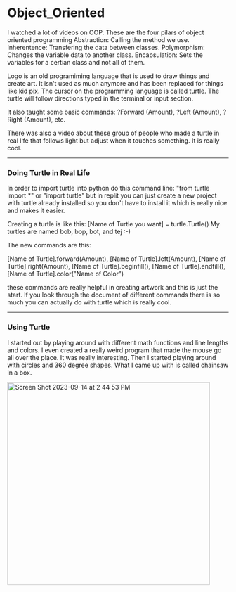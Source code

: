 # Object_Oriented

I watched a lot of videos on OOP. These are the four pilars of object oriented programming
Abstraction: Calling the method we use.
Inherentence: Transfering the data between classes.
Polymorphism: Changes the variable data to another class.
Encapsulation: Sets the variables for a certian class and not all of them.

Logo is an old programiming language that is used to draw things and create art.
It isn't used as much anymore and has been replaced for things like kid pix.
The cursor on the programming language is called turtle.
The turtle will follow directions typed in the terminal or input section.

It also taught some basic commands:
?Forward (Amount),
?Left (Amount),
?Right (Amount),
etc.

There was also a video about these group of people who made a turtle in real life that follows light but adjust when it touches something.
It is really cool.

---------------------------
### Doing Turtle in Real Life

In order to import turtle into python do this command line: "from turtle import *" or "import turtle"
but in replit you can just create a new project with turtle already installed so you don't have to install it
which is really nice and makes it easier.

Creating a turtle is like this:
[Name of Turtle you want] = turtle.Turtle()
My turtles are named bob, bop, bot, and tej :-)

The new commands are this:

[Name of Turtle].forward(Amount),
[Name of Turtle].left(Amount),
[Name of Turtle].right(Amount),
[Name of Turtle].beginfill(),
[Name of Turtle].endfill(),
[Name of Turtle].color("Name of Color")

these commands are really helpful in creating artwork and this is just the start. If you look through
the document of different commands there is so much you can actually do with turtle which is really cool.

_______________________________
### Using Turtle

I started out by playing around with different math functions and line lengths and colors.
I even created a really weird program that made the mouse go all over the place. It was really interesting.
Then I started playing around with circles and 360 degree shapes. What I came up with is called chainsaw in a box.

<img width="461" alt="Screen Shot 2023-09-14 at 2 44 53 PM" src="https://github.com/tej-aliota/Object_Oriented/assets/142935901/5ba287a0-9c82-41d0-88c3-2016c187fffc">







